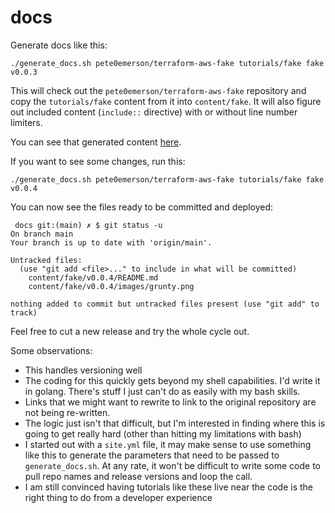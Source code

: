 # docs

Generate docs like this:

```
./generate_docs.sh pete0emerson/terraform-aws-fake tutorials/fake fake v0.0.3
```

This will check out the `pete0emerson/terraform-aws-fake` repository and copy the `tutorials/fake` content from it into `content/fake`.
It will also figure out included content (`include::` directive) with or without line number limiters.

You can see that generated content [here](content/fake/v0.0.3).

If you want to see some changes, run this:

```
./generate_docs.sh pete0emerson/terraform-aws-fake tutorials/fake fake v0.0.4
```

You can now see the files ready to be committed and deployed:

```
 docs git:(main) ✗ $ git status -u
On branch main
Your branch is up to date with 'origin/main'.

Untracked files:
  (use "git add <file>..." to include in what will be committed)
	content/fake/v0.0.4/README.md
	content/fake/v0.0.4/images/grunty.png

nothing added to commit but untracked files present (use "git add" to track)
```

Feel free to cut a new release and try the whole cycle out.

Some observations:

* This handles versioning well
* The coding for this quickly gets beyond my shell capabilities. I'd write it in golang. There's stuff I just can't do as easily with my bash skills.
* Links that we might want to rewrite to link to the original repository are not being re-written.
* The logic just isn't that difficult, but I'm interested in finding where this is going to get really hard (other than hitting my limitations with bash)
* I started out with a `site.yml` file, it may make sense to use something like this to generate the parameters that need to be passed to `generate_docs.sh`. At any rate, it won't be difficult to write some code to pull repo names and release versions and loop the call.
* I am still convinced having tutorials like these live near the code is the right thing to do from a developer experience
